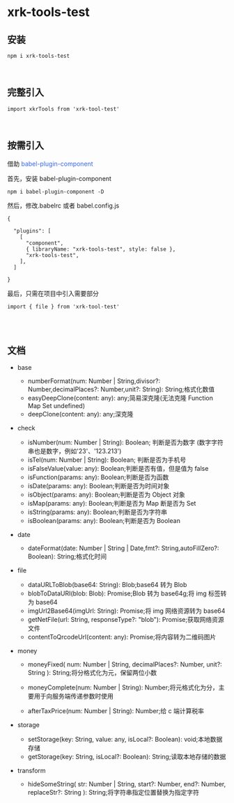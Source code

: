 # xrk-tools-test

## 安装

`npm i xrk-tools-test`

<br>

## 完整引入

`import xkrTools from 'xrk-tool-test'`

<br>

## 按需引入

借助 <span style="color:#3667EC;">babel-plugin-component</span>

首先，安装 babel-plugin-component

`npm i babel-plugin-component -D`

然后，修改.babelrc 或者 babel.config.js

```
{

  "plugins": [
    [
      "component",
      { libraryName: "xrk-tools-test", style: false },
      "xrk-tools-test",
    ],
  ]

}
```

最后，只需在项目中引入需要部分

`import { file } from 'xrk-tool-test'`

<br>
<br>

## 文档

- base
  - numberFormat(num: Number | String,divisor?: Number,decimalPlaces?: Number,unit?: String): String;格式化数值
  - easyDeepClone(content: any): any;简易深克隆(无法克隆 Function Map Set undefined)
  - deepClone(content: any): any;深克隆
- check

  - isNumber(num: Number | String): Boolean; 判断是否为数字 (数字字符串也是数字，例如'23'、'123.213')
  - isTel(num: Number | String): Boolean; 判断是否为手机号
  - isFalseValue(value: any): Boolean;判断是否有值，但是值为 false
  - isFunction(params: any): Boolean;判断是否为函数
  - isDate(params: any): Boolean;判断是否为时间对象
  - isObject(params: any): Boolean;判断是否为 Object 对象
  - isMap(params: any): Boolean;判断是否为 Map 断是否为 Set
  - isString(params: any): Boolean;判断是否为字符串
  - isBoolean(params: any): Boolean;判断是否为 Boolean

- date
  - dateFormat(date: Number | String | Date,fmt?: String,autoFillZero?: Boolean): String;格式化时间

* file
  - dataURLToBlob(base64: String): Blob;base64 转为 Blob
  - blobToDataURI(blob: Blob): Promise<String>;Blob 转为 base64g;将 img 标签转为 base64
  - imgUrl2Base64(imgUrl: String): Promise<String>;将 img 网络资源转为 base64
  - getNetFile(url: String, responseType?: "blob"): Promise<Blob>;获取网络资源文件
  - contentToQrcodeUrl(content: any): Promise<String>;将内容转为二维码图片
* money

  - moneyFixed(
    num: Number | String,
    decimalPlaces?: Number,
    unit?: String
    ): String;将分格式化为元，保留两位小数

  - moneyComplete(num: Number | String): Number;将元格式化为分，主要用于向服务端传递参数时使用
  - afterTaxPrice(num: Number | String): Number;给 c 端计算税率

* storage
  - setStorage(key: String, value: any, isLocal?: Boolean): void;本地数据存储
  - getStorage(key: String, isLocal?: Boolean): String;读取本地存储的数据
* transform
  - hideSomeString(
    str: Number | String,
    start?: Number,
    end?: Number,
    replaceStr?: String
    ): String;将字符串指定位置替换为指定字符
